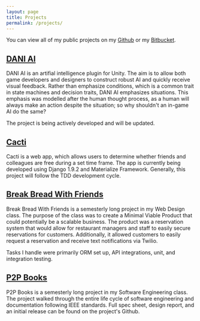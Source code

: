 ```yaml
---
layout: page
title: Projects
permalink: /projects/
---
```


You can view all of my public projects on my [Github](https://github.com/psuong) or my [Bitbucket](https://bitbucket.org/psuong01/).

## [DANI AI](http://www.ugfstudio.com/#!blank/dqmpe)

DANI AI is an artifial intelligence plugin for Unity. The aim is to allow both game developers and designers to construct robust AI and quickly receive visual feedback. Rather than emphasize conditions, which is a common trait in state machines and decision traits, DANI AI emphasizes situations. This emphasis was modelled after the human thought process, as a human will always make an action despite the situation; so why shouldn't an in-game AI do the same?

The project is being actively developed and will be updated.

## [Cacti](https://github.com/s1cyan/Cacti)

Cacti is a web app, which allows users to determine whether friends and colleagues are free during a set time frame. The app is currently being developed using Django 1.9.2 and Materialize Framework. Generally, this project will follow the TDD development cycle.

## [Break Bread With Friends](https://bitbucket.org/cyang001/break-bread-with-friends)

Break Bread With Friends is a semesterly long project in my Web Design class. The purpose of the class was to create a Minimal Viable Product that could potentially be a scalable business. The product was a reservation system that would allow for restaurant managers and staff to easily secure reservations for customers. Additionally, it allowed customers to easily request a reservation and receive text notifications via Twilio.

Tasks I handle were primarily ORM set up, API integrations, unit, and integration testing.

## [P2P Books](https://github.com/psuong/P2PBooks)

P2P Books is a semesterly long project in my Software Engineering class. The project walked through the entire life cycle of software engineering and documentation following IEEE standards. Full spec sheet, design report, and an initial release can be found on the project's Github.

